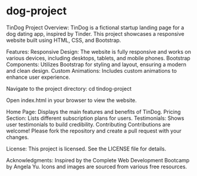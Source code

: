 # dog-project
TinDog Project
Overview:
TinDog is a fictional startup landing page for a dog dating app, inspired by Tinder. This project showcases a responsive website built using HTML, CSS, and Bootstrap.

Features:
Responsive Design: The website is fully responsive and works on various devices, including desktops, tablets, and mobile phones.
Bootstrap Components: Utilizes Bootstrap for styling and layout, ensuring a modern and clean design.
Custom Animations: Includes custom animations to enhance user experience.



Navigate to the project directory:
cd tindog-project

Open index.html in your browser to view the website.

Home Page: Displays the main features and benefits of TinDog.
Pricing Section: Lists different subscription plans for users.
Testimonials: Shows user testimonials to build credibility.
Contributing
Contributions are welcome! Please fork the repository and create a pull request with your changes.

License:
This project is licensed. See the LICENSE file for details.

Acknowledgments:
Inspired by the Complete Web Development Bootcamp by Angela Yu.
Icons and images are sourced from various free resources.
